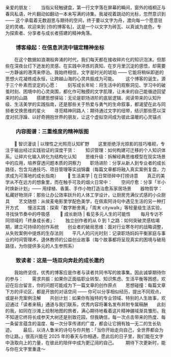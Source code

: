 亲爱的朋友：​
&emsp;&emsp;当指尖轻触键盘，第一行文字落在屏幕的瞬间，窗外的梧桐正与春风私语，叶片翻动如翻动一本未写满的诗集。我凝视着跳动的光标，忽然意识到 —— 这个承载着无数遐思与期待的空间，终于要以文字为舟，渡向每一个愿意驻足的灵魂。欢迎来到 [你的博客名]，这是一个以文字为砖瓦、以真诚为底色，专为探索者、分享者与成长者搭建的精神角落。​
### &emsp;&emsp;博客缘起：在信息洪流中锚定精神坐标​
&emsp;&emsp;在这个数据如浪潮般奔涌的时代，我们每天都在接收碎片化的知识泡沫。但那些在深夜台灯下迸发的灵感、在实践中淬炼的真知、在岁月里沉淀的感悟，却需要一方静谧的港湾来停泊。我始终相信，文字是时光的琥珀 —— 它能将稍纵即逝的思想火花凝练成永恒，让跨越山海的心灵共振成为可能。​
&emsp;&emsp;这个博客的诞生，源于三个朴素而坚定的心愿：​
&emsp;&emsp;刻写成长年轮：将生活中的观察洞见、学习中的破茧时刻、困境中的心灵突围，都化作可触摸的文字肌理，让未来的自己能循迹回望来时的山路​
&emsp;&emsp;搭建思想驿站：无论是职场进阶的底层逻辑、阅读带来的认知升级、生活美学的实践指南，还是那些关于热爱与勇气的生命叙事，都渴望在此与同频者交换思维的星火​
&emsp;&emsp;寻觅精神同路人：期待通过文字的纽带，结识那些愿以深度对抗浮躁、以好奇拥抱世界的朋友，让这个虚拟空间成为彼此温暖的心灵锚点​
### &emsp;&emsp;内容图谱：三重维度的精神版图​
&emsp;&emsp;📖 智识漫谈 | 以理性之光照亮认知旷野​
&emsp;&emsp;这里拒绝浮光掠影的技巧堆砌，专注于输出经过实践验证的深度干货：​
&emsp;&emsp;知识管理：如何构建可迁移的个人知识体系，让碎片化输入转化为结构化认知​
&emsp;&emsp;思维升级：拆解经典思维模型在现实场景中的应用，培养穿透问题本质的洞察力​
&emsp;&emsp;职场进阶：分享从新人到专业者的成长路径，包含沟通技巧、项目管理等实战锦囊（每篇文章都将融入真实案例复盘，力求成为可落地的成长指南）​
&emsp;&emsp;🌿 生活美学 | 在日常琐碎中打捞诗意​
&emsp;&emsp;真正的美学从不在远方的想象里，而在触手可及的烟火日常中：​
&emsp;&emsp;空间疗愈：分享「半小时焕新计划」—— 用绿植、香薰、手作小物打造治愈系家居场景​
&emsp;&emsp;器物哲学：私藏好物测评：那些让办公效率跃升的人体工学设计，让厨房充满仪式感的小众厨具​
&emsp;&emsp;艺文随想：从侯麦电影里学配色美学，在佩索阿诗句中遇见生活的另一种打开方式​
&emsp;&emsp;慢活实践：探索「数字断舍离」「周末 citywalk」等轻量级生活实验，寻找快节奏中的呼吸感​
&emsp;&emsp;🌟 成长剧场 | 看见多元人生的可能性​
&emsp;&emsp;每月专访不同领域的「终身成长者」：​
&emsp;&emsp;独立创作者的从 0 到 1 之路：如何突破灵感枯竭期，建立可持续的创作系统​
&emsp;&emsp;创业者的破局思维：面对行业寒冬时的战略调整，从失败案例中提炼的生存法则​
&emsp;&emsp;平凡人的闪光时刻：记录职场妈妈平衡家庭与事业的时间管理术，退休教师的公益创业故事（每个故事都将呈现真实的困境与破局路径，为你提供多元的人生参照系）​
### &emsp;&emsp;致读者：这是一场双向奔赴的成长邀约​
&emsp;&emsp;我始终坚信，优秀的博客应是作者与读者共同书写的故事集。因此诚挚期待你的参与：​
&emsp;&emsp;需求共振：如果你正面临职业转型、知识焦虑、生活平衡等困惑，欢迎在后台留言，你的问题可能成为下一篇文章的创作原点​
&emsp;&emsp;思想碰撞：每篇文章下方的评论区，都是开放的对话空间 —— 你可以分享相似经历，提出不同观点，或是补充案例注解​
&emsp;&emsp;共创计划：如果你有独特的专业领域、特别的人生故事，欢迎通过「读者来稿」通道与我们联系，优秀内容将署名发布并附专属稿酬​
&emsp;&emsp;此刻的我，如同在沙滩上绘制地图的旅者，满心期待地看着这片精神疆域渐具雏形。我不知道它终将长成参天大树还是别致花园，但我确信，每一次点击带来的热度、每一条留言蕴含的温度、每一次分享传递的广度，都会让它拥有独一无二的生长轨迹。​
&emsp;&emsp;最后，以诗人鲁米的诗句与你共勉：「当你开始走向自己，全世界都会为你让路。」很高兴能在 2025 年的春天与你相遇，愿此后的日子里，我们能在文字中汲取向上的力量，在彼此的陪伴中成为更辽阔的自己。​
&emsp;&emsp;期待下次更新时，能与你在文字里重逢～